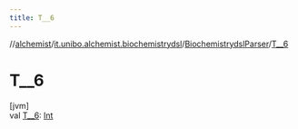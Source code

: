 ```yaml
---
title: T__6
---
```

//[alchemist](../../../index.html)/[it.unibo.alchemist.biochemistrydsl](../index.html)/[BiochemistrydslParser](index.html)/[T__6](-t__6.html)



# T__6



[jvm]\
val [T__6](-t__6.html): [Int](https://kotlinlang.org/api/latest/jvm/stdlib/kotlin/-int/index.html)




